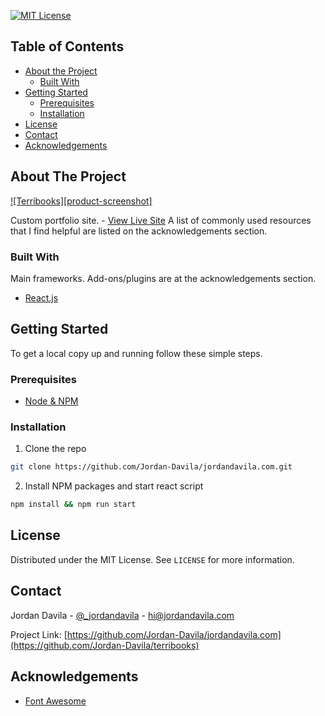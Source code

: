 <!-- PROJECT SHIELDS -->
[![MIT License][license-shield]][license-url]

<!-- TABLE OF CONTENTS -->

## Table of Contents

-   [About the Project](#about-the-project)
    -   [Built With](#built-with)
-   [Getting Started](#getting-started)
    -   [Prerequisites](#prerequisites)
    -   [Installation](#installation)
-   [License](#license)
-   [Contact](#contact)
-   [Acknowledgements](#acknowledgements)

<!-- ABOUT THE PROJECT -->

## About The Project

[![Terribooks][product-screenshot]](https://terribooks.com)

Custom portfolio site. - [View Live Site](https://jordandavila.com)
A list of commonly used resources that I find helpful are listed on the acknowledgements section.

### Built With

Main frameworks. Add-ons/plugins are at the acknowledgements section.

-   [React.js](https://reactjs.org)

<!-- GETTING STARTED -->

## Getting Started

To get a local copy up and running follow these simple steps.

### Prerequisites

-   [Node & NPM](https://www.npmjs.com/get-npm)

### Installation

1. Clone the repo

```sh
git clone https://github.com/Jordan-Davila/jordandavila.com.git
```

2. Install NPM packages and start react script

```sh
npm install && npm run start
```

<!-- LICENSE -->

## License

Distributed under the MIT License. See `LICENSE` for more information.

<!-- CONTACT -->

## Contact

Jordan Davila - [@\_jordandavila](https://twitter.com/_jordandavila) - hi@jordandavila.com

Project Link: [https://github.com/Jordan-Davila/jordandavila.com](https://github.com/Jordan-Davila/terribooks)

<!-- ACKNOWLEDGEMENTS -->

## Acknowledgements

-   [Font Awesome](https://fontawesome.com)

<!-- MARKDOWN LINKS & IMAGES -->
<!-- https://www.markdownguide.org/basic-syntax/#reference-style-links -->

[license-shield]: https://img.shields.io/github/license/Jordan-Davila/terribooks.svg?style=flat-square
[license-url]: https://github.com/Jordan-Davila/jordandavila.com/blob/master/LICENSE.txt
